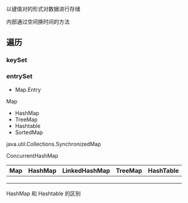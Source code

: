 以键值对的形式对数据进行存储

内部通过空间换时间的方法



## 遍历

### keySet



### entrySet

- Map.Entry





Map

- HashMap
- TreeMap
- Hashtable
- SortedMap



java.util.Collections.SynchronizedMap

ConcurrentHashMap



| Map  | HashMap | LinkedHashMap | TreeMap | HashTable |
| ---- | ------- | ------------- | ------- | --------- |
|      |         |               |         |           |
|      |         |               |         |           |
|      |         |               |         |           |



HashMap 和 Hashtable 的区别